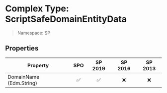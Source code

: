 # Complex Type: ScriptSafeDomainEntityData

> Namespace: SP

## Properties

Property | SPO | SP 2019 | SP 2016 | SP 2013
----------|:---:|:-------:|:-------:|:-------:
DomainName (Edm.String) | ✅ | ✅ | ❌ | ❌